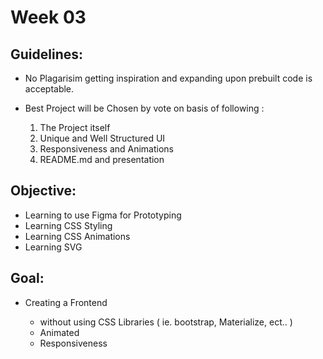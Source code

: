 # Week 03

## Guidelines:
* No Plagarisim getting inspiration and expanding upon prebuilt code is acceptable.
* Best Project will be Chosen by vote on basis of following :

    1. The Project itself
    2. Unique and Well Structured UI 
    3. Responsiveness and Animations
    4. README.md and presentation

## Objective:
* Learning to use Figma for Prototyping
* Learning CSS Styling
* Learning CSS Animations
* Learning SVG

## Goal:
* Creating a Frontend

    * without using CSS Libraries ( ie. bootstrap, Materialize, ect.. )
    * Animated 
    * Responsiveness
